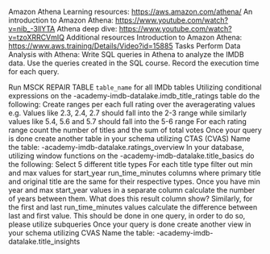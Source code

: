 Amazon Athena
Learning resources:
https://aws.amazon.com/athena/
An introduction to Amazon Athena: https://www.youtube.com/watch?v=nib_-3llYTA
Athena deep dive: https://www.youtube.com/watch?v=tzoXRRCVmIQ
Additional resources
Introduction to Amazon Athena: https://www.aws.training/Details/Video?id=15885
Tasks
Perform Data Analysis with Athena: Write SQL queries in Athena to analyze the IMDB data. Use the queries created in the SQL course. Record the execution time for each query.

Run MSCK REPAIR TABLE `table_name` for all IMDb tables
Utilizing conditional expressions on the <username>-academy-imdb-datalake.imdb_title_ratings table do the following:
Create ranges per each full rating over the averagerating values
e.g. Values like 2.3, 2.4, 2.7 should fall into the 2-3 range while similarly values like 5.4, 5.6 and 5.7 should fall into the 5-6 range
For each rating range count the number of titles and the sum of total votes
Once your query is done create another table in your schema utilizing CTAS (CVAS)
Name the table: <username>-academy-imdb-datalake.ratings_overview
In your database, utilizing window functions on the <username>-academy-imdb-datalake.title_basics do the following:
Select 5 different title types
For each title type filter out min and max values for start_year run_time_minutes columns where primary title and original title are the same for their respective types.
Once you have min year and max start_year values in a separate column calculate the number of years between them. What does this result column show?
Similarly, for the first and last run_time_minutes values calculate the difference between last and first value.
This should be done in one query, in order to do so, please utilize subqueries
Once your query is done create another view in your schema utilizing CVAS
Name the table: <username>-academy-imdb-datalake.title_insights